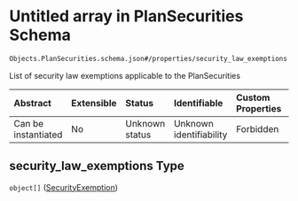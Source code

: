 # Untitled array in PlanSecurities Schema

```txt
Objects.PlanSecurities.schema.json#/properties/security_law_exemptions
```

List of security law exemptions applicable to the PlanSecurities

| Abstract            | Extensible | Status         | Identifiable            | Custom Properties | Additional Properties | Access Restrictions | Defined In                                                                                  |
| :------------------ | :--------- | :------------- | :---------------------- | :---------------- | :-------------------- | :------------------ | :------------------------------------------------------------------------------------------ |
| Can be instantiated | No         | Unknown status | Unknown identifiability | Forbidden         | Allowed               | none                | [PlanSecurities.schema.json*](../objects/PlanSecurities.schema.json "open original schema") |

## security_law_exemptions Type

`object[]` ([SecurityExemption](convertible-properties-securities-law-exemptions-and-applicable-jurisdictions-for-convertible-securityexemption.md))
